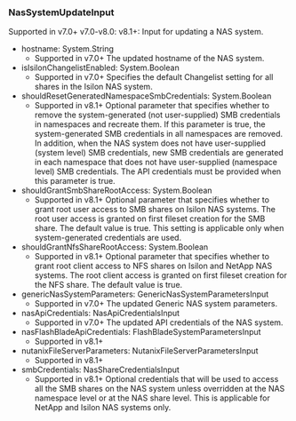 ### NasSystemUpdateInput
Supported in v7.0+
  v7.0-v8.0: 
  v8.1+: Input for updating a NAS system.

- hostname: System.String
  - Supported in v7.0+
      The updated hostname of the NAS system.
- isIsilonChangelistEnabled: System.Boolean
  - Supported in v7.0+
      Specifies the default Changelist setting for all shares in the Isilon NAS system.
- shouldResetGeneratedNamespaceSmbCredentials: System.Boolean
  - Supported in v8.1+
      Optional parameter that specifies whether to remove the system-generated (not user-supplied) SMB credentials in namespaces and recreate them. If this parameter is true, the system-generated SMB credentials in all namespaces are removed. In addition, when the NAS system does not have user-supplied (system level) SMB credentials, new SMB credentials are generated in each namespace that does not have user-supplied (namespace level) SMB credentials. The API credentials must be provided when this parameter is true.
- shouldGrantSmbShareRootAccess: System.Boolean
  - Supported in v8.1+
      Optional parameter that specifies whether to grant root user access to SMB shares on Isilon NAS systems. The root user access is granted on first fileset creation for the SMB share. The default value is true. This setting is applicable only when system-generated credentials are used.
- shouldGrantNfsShareRootAccess: System.Boolean
  - Supported in v8.1+
      Optional parameter that specifies whether to grant root client access to NFS shares on Isilon and NetApp NAS systems. The root client access is granted on first fileset creation for the NFS share. The default value is true.
- genericNasSystemParameters: GenericNasSystemParametersInput
  - Supported in v7.0+
      The updated Generic NAS system parameters.
- nasApiCredentials: NasApiCredentialsInput
  - Supported in v7.0+
      The updated API credentials of the NAS system.
- nasFlashBladeApiCredentials: FlashBladeSystemParametersInput
  - Supported in v8.1+
- nutanixFileServerParameters: NutanixFileServerParametersInput
  - Supported in v8.1+
- smbCredentials: NasShareCredentialsInput
  - Supported in v8.1+
      Optional credentials that will be used to access all the SMB shares on the NAS system unless overridden at the NAS namespace level or at the NAS share level. This is applicable for NetApp and Isilon NAS systems only.
